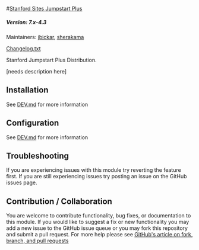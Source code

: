 #[Stanford Sites Jumpstart Plus](https://github.com/SU-SWS/stanford_sites_jumpstart)
##### Version: 7.x-4.3

Maintainers: [jbickar](https://github.com/jbickar), [sherakama](https://github.com/sherakama)

[Changelog.txt](CHANGELOG.txt)

Stanford Jumpstart Plus Distribution.

[needs description here]



Installation
---

See [DEV.md](DEV.md) for more information

Configuration
---

See [DEV.md](DEV.md) for more information

Troubleshooting
---

If you are experiencing issues with this module try reverting the feature first. If you are still experiencing issues try posting an issue on the GitHub issues page.

Contribution / Collaboration
---

You are welcome to contribute functionality, bug fixes, or documentation to this module. If you would like to suggest a fix or new functionality you may add a new issue to the GitHub issue queue or you may fork this repository and submit a pull request. For more help please see [GitHub's article on fork, branch, and pull requests](https://help.github.com/articles/using-pull-requests)
